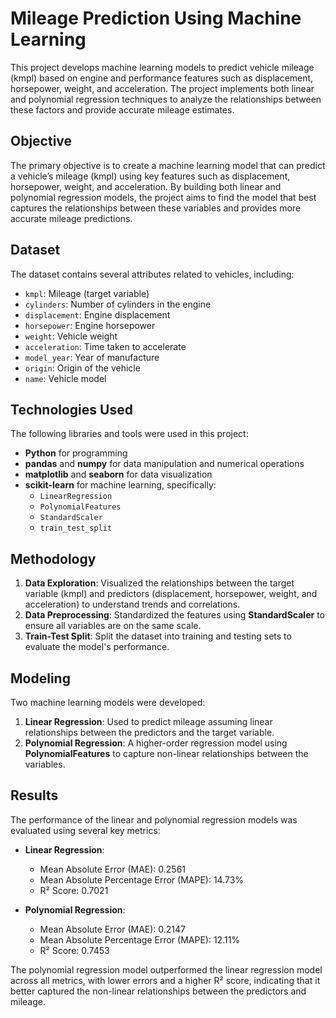 # Mileage Prediction Using Machine Learning

This project develops machine learning models to predict vehicle mileage (kmpl) based on engine and performance features such as displacement, horsepower, weight, and acceleration. The project implements both linear and polynomial regression techniques to analyze the relationships between these factors and provide accurate mileage estimates.

## Objective
The primary objective is to create a machine learning model that can predict a vehicle’s mileage (kmpl) using key features such as displacement, horsepower, weight, and acceleration. By building both linear and polynomial regression models, the project aims to find the model that best captures the relationships between these variables and provides more accurate mileage predictions.

## Dataset
The dataset contains several attributes related to vehicles, including:
- `kmpl`: Mileage (target variable)
- `cylinders`: Number of cylinders in the engine
- `displacement`: Engine displacement
- `horsepower`: Engine horsepower
- `weight`: Vehicle weight
- `acceleration`: Time taken to accelerate
- `model_year`: Year of manufacture
- `origin`: Origin of the vehicle
- `name`: Vehicle model

## Technologies Used
The following libraries and tools were used in this project:
- **Python** for programming
- **pandas** and **numpy** for data manipulation and numerical operations
- **matplotlib** and **seaborn** for data visualization
- **scikit-learn** for machine learning, specifically:
  - `LinearRegression`
  - `PolynomialFeatures`
  - `StandardScaler`
  - `train_test_split`

## Methodology
1. **Data Exploration**: Visualized the relationships between the target variable (kmpl) and predictors (displacement, horsepower, weight, and acceleration) to understand trends and correlations.
2. **Data Preprocessing**: Standardized the features using **StandardScaler** to ensure all variables are on the same scale.
3. **Train-Test Split**: Split the dataset into training and testing sets to evaluate the model's performance.

## Modeling
Two machine learning models were developed:
1. **Linear Regression**: Used to predict mileage assuming linear relationships between the predictors and the target variable.
2. **Polynomial Regression**: A higher-order regression model using **PolynomialFeatures** to capture non-linear relationships between the variables.

## Results
The performance of the linear and polynomial regression models was evaluated using several key metrics:

- **Linear Regression**:
  - Mean Absolute Error (MAE): 0.2561
  - Mean Absolute Percentage Error (MAPE): 14.73%
  - R² Score: 0.7021

- **Polynomial Regression**:
  - Mean Absolute Error (MAE): 0.2147
  - Mean Absolute Percentage Error (MAPE): 12.11%
  - R² Score: 0.7453

The polynomial regression model outperformed the linear regression model across all metrics, with lower errors and a higher R² score, indicating that it better captured the non-linear relationships between the predictors and mileage.

